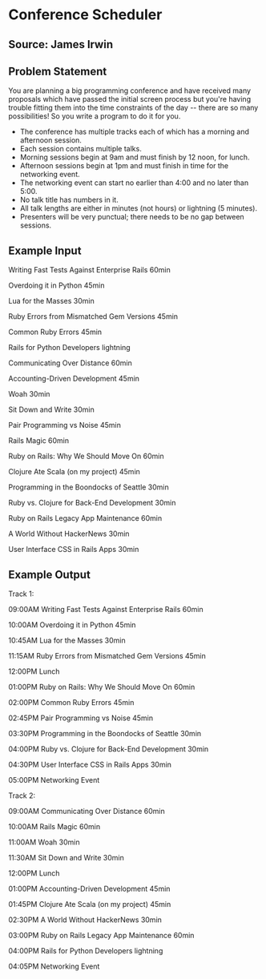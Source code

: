 # Conference Scheduler
## Source: James Irwin

## Problem Statement

You are planning a big programming conference and have received many proposals which have passed the initial screen process but you're having trouble fitting them into the time constraints of the day -- there are so many possibilities! So you write a program to do it for you.
- The conference has multiple tracks each of which has a morning and afternoon session.
- Each session contains multiple talks.
- Morning sessions begin at 9am and must finish by 12 noon, for lunch.
- Afternoon sessions begin at 1pm and must finish in time for the networking event.
- The networking event can start no earlier than 4:00 and no later than 5:00. 
- No talk title has numbers in it.
- All talk lengths are either in minutes (not hours) or lightning (5 minutes).
- Presenters will be very punctual; there needs to be no gap between sessions.

## Example Input


Writing Fast Tests Against Enterprise Rails 60min

Overdoing it in Python 45min

Lua for the Masses 30min

Ruby Errors from Mismatched Gem Versions 45min

Common Ruby Errors 45min

Rails for Python Developers lightning

Communicating Over Distance 60min

Accounting-Driven Development 45min

Woah 30min

Sit Down and Write 30min

Pair Programming vs Noise 45min

Rails Magic 60min

Ruby on Rails: Why We Should Move On 60min

Clojure Ate Scala (on my project) 45min

Programming in the Boondocks of Seattle 30min

Ruby vs. Clojure for Back-End Development 30min

Ruby on Rails Legacy App Maintenance 60min

A World Without HackerNews 30min

User Interface CSS in Rails Apps 30min

## Example Output

Track 1:

09:00AM Writing Fast Tests Against Enterprise Rails 60min

10:00AM Overdoing it in Python 45min

10:45AM Lua for the Masses 30min

11:15AM Ruby Errors from Mismatched Gem Versions 45min

12:00PM Lunch

01:00PM Ruby on Rails: Why We Should Move On 60min

02:00PM Common Ruby Errors 45min

02:45PM Pair Programming vs Noise 45min

03:30PM Programming in the Boondocks of Seattle 30min

04:00PM Ruby vs. Clojure for Back-End Development 30min

04:30PM User Interface CSS in Rails Apps 30min

05:00PM Networking Event

Track 2:

09:00AM Communicating Over Distance 60min

10:00AM Rails Magic 60min

11:00AM Woah 30min

11:30AM Sit Down and Write 30min

12:00PM Lunch

01:00PM Accounting-Driven Development 45min

01:45PM Clojure Ate Scala (on my project) 45min

02:30PM A World Without HackerNews 30min

03:00PM Ruby on Rails Legacy App Maintenance 60min

04:00PM Rails for Python Developers lightning

04:05PM Networking Event